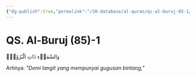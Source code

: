 ```yaml
---
{"dg-publish":true,"permalink":"/30-database/al-quran/qs-al-buruj-85-1/"}
---
```



# QS. Al-Buruj (85)-1
وَالسَّمَاۤءِ ذَاتِ الْبُرُوْجِۙ 

Artinya: *"Demi langit yang mempunyai gugusan bintang,"*
